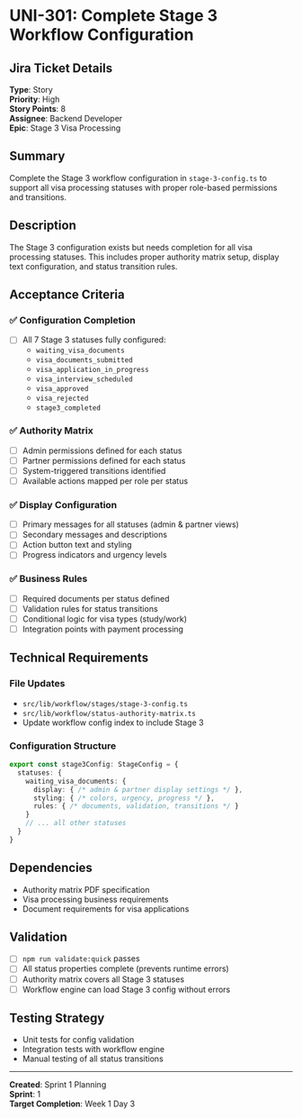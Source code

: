 # UNI-301: Complete Stage 3 Workflow Configuration

## Jira Ticket Details
**Type**: Story  
**Priority**: High  
**Story Points**: 8  
**Assignee**: Backend Developer  
**Epic**: Stage 3 Visa Processing  

## Summary
Complete the Stage 3 workflow configuration in `stage-3-config.ts` to support all visa processing statuses with proper role-based permissions and transitions.

## Description
The Stage 3 configuration exists but needs completion for all visa processing statuses. This includes proper authority matrix setup, display text configuration, and status transition rules.

## Acceptance Criteria

### ✅ Configuration Completion
- [ ] All 7 Stage 3 statuses fully configured:
  - `waiting_visa_documents` 
  - `visa_documents_submitted`
  - `visa_application_in_progress`
  - `visa_interview_scheduled`
  - `visa_approved` 
  - `visa_rejected`
  - `stage3_completed`

### ✅ Authority Matrix
- [ ] Admin permissions defined for each status
- [ ] Partner permissions defined for each status  
- [ ] System-triggered transitions identified
- [ ] Available actions mapped per role per status

### ✅ Display Configuration
- [ ] Primary messages for all statuses (admin & partner views)
- [ ] Secondary messages and descriptions
- [ ] Action button text and styling
- [ ] Progress indicators and urgency levels

### ✅ Business Rules
- [ ] Required documents per status defined
- [ ] Validation rules for status transitions
- [ ] Conditional logic for visa types (study/work)
- [ ] Integration points with payment processing

## Technical Requirements

### File Updates
- `src/lib/workflow/stages/stage-3-config.ts`
- `src/lib/workflow/status-authority-matrix.ts`
- Update workflow config index to include Stage 3

### Configuration Structure
```typescript
export const stage3Config: StageConfig = {
  statuses: {
    waiting_visa_documents: {
      display: { /* admin & partner display settings */ },
      styling: { /* colors, urgency, progress */ },
      rules: { /* documents, validation, transitions */ }
    }
    // ... all other statuses
  }
}
```

## Dependencies
- Authority matrix PDF specification
- Visa processing business requirements
- Document requirements for visa applications

## Validation
- [ ] `npm run validate:quick` passes
- [ ] All status properties complete (prevents runtime errors)
- [ ] Authority matrix covers all Stage 3 statuses
- [ ] Workflow engine can load Stage 3 config without errors

## Testing Strategy
- Unit tests for config validation
- Integration tests with workflow engine
- Manual testing of all status transitions

---
**Created**: Sprint 1 Planning  
**Sprint**: 1  
**Target Completion**: Week 1 Day 3